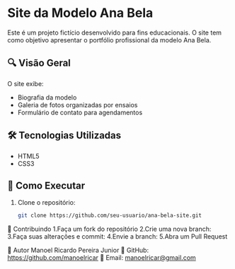 # Site da Modelo Ana Bela
Este é um projeto fictício desenvolvido para fins educacionais. O site tem como objetivo apresentar o portfólio profissional da modelo Ana Bela.

## 🔍 Visão Geral
O site exibe:
- Biografia da modelo
- Galeria de fotos organizadas por ensaios
- Formulário de contato para agendamentos

## 🛠 Tecnologias Utilizadas

- HTML5
- CSS3 

## 🚀 Como Executar
1. Clone o repositório:
   ```bash
   git clone https://github.com/seu-usuario/ana-bela-site.git

🤝 Contribuindo
1.Faça um fork do repositório
2.Crie uma nova branch:
3.Faça suas alterações e commit:
4.Envie a branch:
5.Abra um Pull Request

👤 Autor
Manoel Ricardo Pereira Junior
🔗 GitHub: https://github.com/manoelricar
📧 Email: manoelricar@gmail.com
